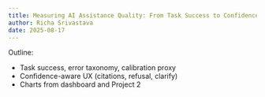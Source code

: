 ```yaml
---
title: Measuring AI Assistance Quality: From Task Success to Confidence-Calibrated UX
author: Richa Srivastava
date: 2025-08-17
---
```


Outline:
- Task success, error taxonomy, calibration proxy
- Confidence-aware UX (citations, refusal, clarify)
- Charts from dashboard and Project 2
